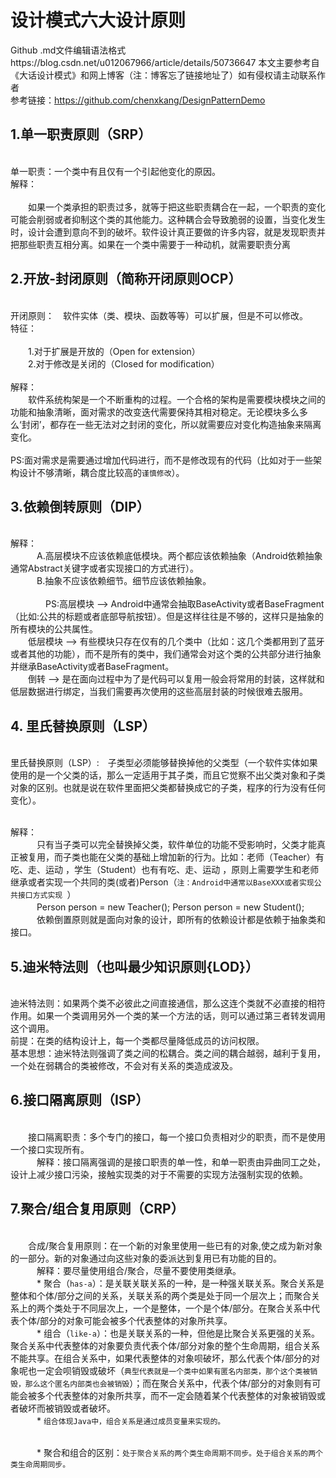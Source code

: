 # 设计模式六大设计原则

Github .md文件编辑语法格式https://blog.csdn.net/u012067966/article/details/50736647
本文主要参考自《大话设计模式》和网上博客（注：博客忘了链接地址了）如有侵权请主动联系作者
</br>参考链接：https://github.com/chenxkang/DesignPatternDemo

## 1.单一职责原则（SRP）
</br>单一职责：一个类中有且仅有一个引起他变化的原因。
</br>解释：  
</br>　　如果一个类承担的职责过多，就等于把这些职责耦合在一起，一个职责的变化可能会削弱或者抑制这个类的其他能力。这种耦合会导致脆弱的设置，当变化发生时，设计会遭到意向不到的破坏。软件设计真正要做的许多内容，就是发现职责并把那些职责互相分离。如果在一个类中需要于一种动机，就需要职责分离
  
  
## 2.开放-封闭原则（简称开闭原则OCP）
</br>开闭原则：　软件实体（类、模块、函数等等）可以扩展，但是不可以修改。
</br>特征：  
</br>　　1.对于扩展是开放的（Open for extension）
</br>　　2.对于修改是关闭的（Closed for modification）  
</br> 解释：
</br>　　软件系统构架是一个不断重构的过程。一个合格的架构是需要模块模块之间的功能和抽象清晰，面对需求的改变迭代需要保持其相对稳定。无论模块多么多么‘封闭’，都存在一些无法对之封闭的变化，所以就需要应对变化构造抽象来隔离变化。  
</br>PS:面对需求是需要通过增加代码进行，而不是修改现有的代码（比如对于一些架构设计不够清晰，耦合度比较高的`谨慎修改`）。

## 3.依赖倒转原则（DIP）
</br> 解释：
</br>　　　A.高层模块不应该依赖底低模块。两个都应该依赖抽象（Android依赖抽象通常Abstract关键字或者实现接口的方式进行）。
</br>　　　B.抽象不应该依赖细节。细节应该依赖抽象。   
</br>　　　　PS:高层模块 --> Android中通常会抽取BaseActivity或者BaseFragment（比如:公共的标题或者底部导航按钮）。但是这样往往是不够的，这样只是抽象的所有模块的公共属性。
  </br>　　低层模块 --> 有些模块只存在仅有的几个类中（比如：这几个类都用到了蓝牙或者其他的功能），而不是所有的类中，我们通常会对这个类的公共部分进行抽象并继承BaseActivity或者BaseFragment。
</br>　　倒转 --> 是在面向过程中为了是代码可以复用一般会将常用的封装，这样就和低层数据进行绑定，当我们需要再次使用的这些高层封装的时候很难去服用。
## 4. 里氏替换原则（LSP）
</br>里氏替换原则（LSP）:　子类型必须能够替换掉他的父类型（一个软件实体如果使用的是一个父类的话，那么一定适用于其子类，而且它觉察不出父类对象和子类对象的区别。也就是说在软件里面把父类都替换成它的子类，程序的行为没有任何变化）。

</br> 解释：
</br>　　　只有当子类可以完全替换掉父类，软件单位的功能不受影响时，父类才能真正被复用，而子类也能在父类的基础上增加新的行为。比如：老师（Teacher）有吃、走、运动 ，学生（Student）也有有吃、走、运动 ，原则上需要学生和老师继承或者实现一个共同的类(或者)Person（`注：Android中通常以BaseXXX或者实现公共接口方式实现 `）
</br>　　　Person person = new Teacher(); Person person = new Student();
</br>　　　依赖倒置原则就是面向对象的设计，即所有的依赖设计都是依赖于抽象类和接口。

## 5.迪米特法则（也叫最少知识原则{LOD}）
</br>   迪米特法则：如果两个类不必彼此之间直接通信，那么这连个类就不必直接的相符作用。如果一个类调用另外一个类的某一个方法的话，则可以通过第三者转发调用这个调用。 
</br>      前提：在类的结构设计上，每一个类都尽量降低成员的访问权限。
</br>      基本思想：迪米特法则强调了类之间的松耦合。类之间的耦合越弱，越利于复用，一个处在弱耦合的类被修改，不会对有关系的类造成波及。
## 6.接口隔离原则（ISP）
</br>　　接口隔离职责：多个专门的接口，每一个接口负责相对少的职责，而不是使用一个接口实现所有。
</br>　　　解释：接口隔离强调的是接口职责的单一性，和单一职责由异曲同工之处，设计上减少接口污染，接触实现类的对于不需要的实现方法强制实现的依赖。

## 7.聚合/组合复用原则（CRP）
</br>　　合成/聚合复用原则：在一个新的对象里使用一些已有的对象,使之成为新对象的一部分。新的对象通过向这些对象的委派达到复用已有功能的目的。
</br>　　　解释：要尽量使用组合/聚合，尽量不要使用类继承。
</br>　　　* 聚合（`has-a`）：是关联关联关系的一种，是一种强关联关系。聚合关系是整体和个体/部分之间的关系，关联关系的两个类是处于同一个层次上；而聚合关系上的两个类处于不同层次上，一个是整体，一个是个体/部分。在聚合关系中代表个体/部分的对象可能会被多个代表整体的对象所共享。
</br>　　　* 组合（`like-a`）：也是关联关系的一种，但他是比聚合关系更强的关系。聚合关系中代表整体的对象要负责代表个体/部分对象的整个生命周期，组合关系不能共享。在组合关系中，如果代表整体的对象呗破坏，那么代表个体/部分的对象呢也一定会呗销毁或破坏（`典型代表就是一个类中如果有匿名内部类，那个这个类被销毁，那么这个匿名内部类也会被销毁`）；而在聚合关系中，代表个体/部分的对象则有可能会被多个代表整体的对象所共享，而不一定会随着某个代表整体的对象被销毁或者破坏而被销毁或者破坏。
</br>　　　* `组合体现Java中，组合关系是通过成员变量来实现的。`

</br>　　　* 聚合和组合的区别：`处于聚合关系的两个类生命周期不同步。处于组合关系的两个类生命周期同步。`









